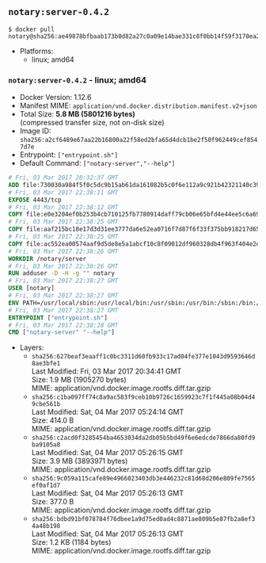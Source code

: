 ## `notary:server-0.4.2`

```console
$ docker pull notary@sha256:ae49878bfbaab173b0d82a27c0a09e14bae331c8f0bb14f59f3170ea28e87005
```

-	Platforms:
	-	linux; amd64

### `notary:server-0.4.2` - linux; amd64

-	Docker Version: 1.12.6
-	Manifest MIME: `application/vnd.docker.distribution.manifest.v2+json`
-	Total Size: **5.8 MB (5801216 bytes)**  
	(compressed transfer size, not on-disk size)
-	Image ID: `sha256:a2cf6489e67aa22b16800a22f58ed2bfa65d4dcb1be2f50f962449cef8547d7e`
-	Entrypoint: `["entrypoint.sh"]`
-	Default Command: `["notary-server","--help"]`

```dockerfile
# Fri, 03 Mar 2017 20:32:37 GMT
ADD file:730030a984f5f0c5dc9b15ab61da161082b5c0f6e112a9c921b42321140c3927 in / 
# Fri, 03 Mar 2017 22:38:11 GMT
EXPOSE 4443/tcp
# Fri, 03 Mar 2017 22:38:12 GMT
COPY file:e0e3204ef0b253b4cb710125fb7780914daff79cb06e65bfd4e44ee5c6a69a75 in /notary/server/ 
# Fri, 03 Mar 2017 22:38:25 GMT
COPY file:aaf215bc18e17d3d31ee3777da6e52ea0716f7d87f6f33f375bb918217d65f6a in /notary/server/ 
# Fri, 03 Mar 2017 22:38:25 GMT
COPY file:ac552ea00574aaf9d5de8e5a1abcf10c8f09012df960328db4f963f404e2d409 in /notary/server/ 
# Fri, 03 Mar 2017 22:38:26 GMT
WORKDIR /notary/server
# Fri, 03 Mar 2017 22:38:26 GMT
RUN adduser -D -H -g "" notary
# Fri, 03 Mar 2017 22:38:27 GMT
USER [notary]
# Fri, 03 Mar 2017 22:38:27 GMT
ENV PATH=/usr/local/sbin:/usr/local/bin:/usr/sbin:/usr/bin:/sbin:/bin:/notary/server
# Fri, 03 Mar 2017 22:38:27 GMT
ENTRYPOINT ["entrypoint.sh"]
# Fri, 03 Mar 2017 22:38:28 GMT
CMD ["notary-server" "--help"]
```

-	Layers:
	-	`sha256:627beaf3eaaff1c0bc3311d60fb933c17ad04fe377e1043d9593646d8ae3bfe1`  
		Last Modified: Fri, 03 Mar 2017 20:34:41 GMT  
		Size: 1.9 MB (1905270 bytes)  
		MIME: application/vnd.docker.image.rootfs.diff.tar.gzip
	-	`sha256:c1ba097ff74c8a9ac583f9ceb10b9726c1659923c7f1f445a08b04d49cbe561b`  
		Last Modified: Sat, 04 Mar 2017 05:24:14 GMT  
		Size: 414.0 B  
		MIME: application/vnd.docker.image.rootfs.diff.tar.gzip
	-	`sha256:c2acd0f3285454ba4653034da2db05b5bd49f6e6edcde7866da80fd9ba9105a8`  
		Last Modified: Sat, 04 Mar 2017 05:26:15 GMT  
		Size: 3.9 MB (3893971 bytes)  
		MIME: application/vnd.docker.image.rootfs.diff.tar.gzip
	-	`sha256:9c059a115cafe89e4966023403db3e446232c81d68d206e809fe7565ef0af1d7`  
		Last Modified: Sat, 04 Mar 2017 05:26:13 GMT  
		Size: 377.0 B  
		MIME: application/vnd.docker.image.rootfs.diff.tar.gzip
	-	`sha256:bdbd91bf078784f76dbee1a9d75ed0ad4c8871ae809b5e87fb2a8ef34a48b198`  
		Last Modified: Sat, 04 Mar 2017 05:26:13 GMT  
		Size: 1.2 KB (1184 bytes)  
		MIME: application/vnd.docker.image.rootfs.diff.tar.gzip
